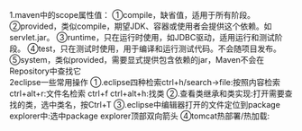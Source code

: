 1.maven中的scope属性值：
  ①compile，缺省值，适用于所有阶段。 
  ②provided，类似compile，期望JDK、容器或使用者会提供这个依赖。如servlet.jar。 
  ③runtime，只在运行时使用，如JDBC驱动，适用运行和测试阶段。 
  ④test，只在测试时使用，用于编译和运行测试代码。不会随项目发布。 
  ⑤system，类似provided，需要显式提供包含依赖的jar，Maven不会在Repository中查找它  
2eclipse一些常用操作
  ①.eclipse四种检索ctrl+h/search->file:按照内容检索   ctrl+alt+r:文件名检索 ctrl+f ctrl+alt+h:找类
  ②.查看类继承和类实现:打开需要查找的类，选中类名，按Ctrl+T
  ③.eclipse中编辑器打开的文件定位到package explorer中:选中package explorer顶部双向箭头
  ④tomcat热部署/热加载: